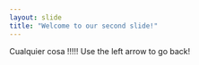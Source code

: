 ```yaml
---
layout: slide
title: "Welcome to our second slide!"
---
```

Cualquier cosa !!!!!
Use the left arrow to go back!
